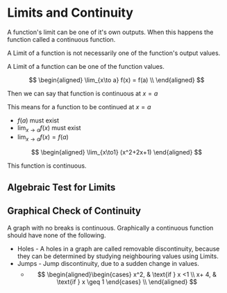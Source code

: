 # Limits and Continuity

A function's limit can be one of it's own outputs. When this happens the function called a continuous function.

A Limit of a function is not necessarily one of the function's output values.

A Limit of a function can be one of the function values.

$$
\begin{aligned}
\lim_{x\to a} f(x) = f(a) \\
\end{aligned}
$$

Then we can say that function is continuous at $x = a$

This means for a function to be continued at $x=a$

-   $f(a)$ must exist
-   $\lim_{x\to a} f(x)$ must exist
-   $\lim_{x\to a} f(x) = f(a)$

$$
\begin{aligned}
\lim_{x\to1} (x^2+2x+1)
\end{aligned}
$$

This function is continuous.

## Algebraic Test for Limits

## Graphical Check of Continuity

A graph with no breaks is continuous. Graphically a continuous function should have none of the following.

-   Holes - A holes in a graph are called removable discontinuity, because they can be determined by studying neighbouring values using Limits.
-   Jumps - Jump discontinuity, due to a sudden change in values.
    -   $$ \begin{aligned}\begin{cases} x^2, & \text{if } x <1 \\ x+ 4, & \text{if } x \geq 1 \end{cases} \\ \end{aligned} $$
